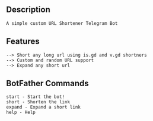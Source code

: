 ## Description
```
A simple custom URL Shortener Telegram Bot
```
## Features
```
--> Short any long url using is.gd and v.gd shortners
--> Custom and random URL support
--> Expand any short url
```
## BotFather Commands
```
start - Start the bot!
short - Shorten the link
expand - Expand a short link
help - Help
```